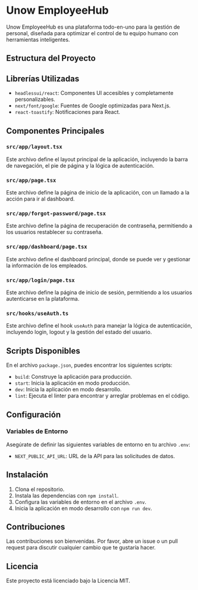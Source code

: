# Unow EmployeeHub

Unow EmployeeHub es una plataforma todo-en-uno para la gestión de personal, diseñada para optimizar el control de tu equipo humano con herramientas inteligentes.

## Estructura del Proyecto

## Librerías Utilizadas

- `headlessui/react`: Componentes UI accesibles y completamente personalizables.
- `next/font/google`: Fuentes de Google optimizadas para Next.js.
- `react-toastify`: Notificaciones para React.

## Componentes Principales

### `src/app/layout.tsx`

Este archivo define el layout principal de la aplicación, incluyendo la barra de navegación, el pie de página y la lógica de autenticación.

### `src/app/page.tsx`

Este archivo define la página de inicio de la aplicación, con un llamado a la acción para ir al dashboard.

### `src/app/forgot-password/page.tsx`

Este archivo define la página de recuperación de contraseña, permitiendo a los usuarios restablecer su contraseña.

### `src/app/dashboard/page.tsx`

Este archivo define el dashboard principal, donde se puede ver y gestionar la información de los empleados.

### `src/app/login/page.tsx`

Este archivo define la página de inicio de sesión, permitiendo a los usuarios autenticarse en la plataforma.

### `src/hooks/useAuth.ts`

Este archivo define el hook `useAuth` para manejar la lógica de autenticación, incluyendo login, logout y la gestión del estado del usuario.

## Scripts Disponibles

En el archivo `package.json`, puedes encontrar los siguientes scripts:

- `build`: Construye la aplicación para producción.
- `start`: Inicia la aplicación en modo producción.
- `dev`: Inicia la aplicación en modo desarrollo.
- `lint`: Ejecuta el linter para encontrar y arreglar problemas en el código.

## Configuración

### Variables de Entorno

Asegúrate de definir las siguientes variables de entorno en tu archivo `.env`:

- `NEXT_PUBLIC_API_URL`: URL de la API para las solicitudes de datos.

## Instalación

1. Clona el repositorio.
2. Instala las dependencias con `npm install`.
3. Configura las variables de entorno en el archivo `.env`.
4. Inicia la aplicación en modo desarrollo con `npm run dev`.

## Contribuciones

Las contribuciones son bienvenidas. Por favor, abre un issue o un pull request para discutir cualquier cambio que te gustaría hacer.

## Licencia

Este proyecto está licenciado bajo la Licencia MIT.